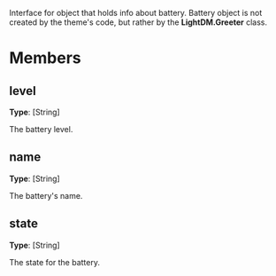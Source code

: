 Interface for object that holds info about battery. Battery object is not created by the theme's code, but rather by the **LightDM.Greeter** class.

# Members

## level
**Type**: [String]

The battery level.

## name
**Type**: [String]

The battery's name.

## state
**Type**: [String]

The state for the battery.


